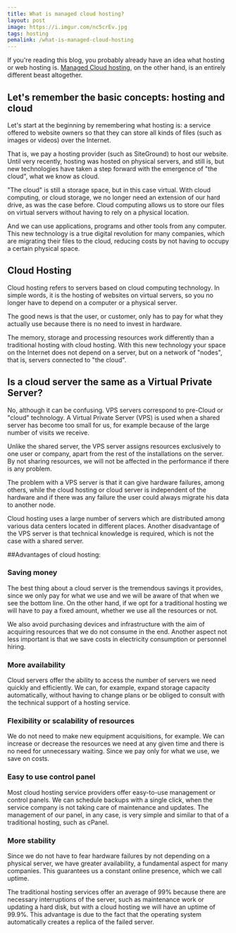 ```yaml
---
title: What is managed cloud hosting?
layout: post
image: https://i.imgur.com/nc5crEv.jpg
tags: hosting
pemalink: /what-is-managed-cloud-hosting
---
```


If you're reading this blog, you probably already have an idea what hosting or web hosting is. [Managed Cloud hosting](https://www.temok.com/managed-amazon-cloud-hosting), on the other hand, is an entirely different beast altogether.

## Let's remember the basic concepts: hosting and cloud

Let's start at the beginning by remembering what hosting is: a service offered to website owners so that they can store all kinds of files (such as images or videos) over the Internet.

That is, we pay a hosting provider (such as SiteGround) to host our website. Until very recently, hosting was hosted on physical servers, and still is, but new technologies have taken a step forward with the emergence of "the cloud", what we know as cloud.

"The cloud" is still a storage space, but in this case virtual. With cloud computing, or cloud storage, we no longer need an extension of our hard drive, as was the case before. Cloud computing allows us to store our files on virtual servers without having to rely on a physical location.

And we can use applications, programs and other tools from any computer. This new technology is a true digital revolution for many companies, which are migrating their files to the cloud, reducing costs by not having to occupy a certain physical space.

## Cloud Hosting

Cloud hosting refers to servers based on cloud computing technology. In simple words, it is the hosting of websites on virtual servers, so you no longer have to depend on a computer or a physical server. 

The good news is that the user, or customer, only has to pay for what they actually use because there is no need to invest in hardware.

The memory, storage and processing resources work differently than a traditional hosting with cloud hosting. With this new technology your space on the Internet does not depend on a server, but on a network of "nodes", that is, servers connected to "the cloud".

## Is a cloud server the same as a Virtual Private Server?

No, although it can be confusing. VPS servers correspond to pre-Cloud or "cloud" technology.  A Virtual Private Server (VPS) is used when a shared server has become too small for us, for example because of the large number of visits we receive.

Unlike the shared server, the VPS server assigns resources exclusively to one user or company, apart from the rest of the installations on the server. By not sharing resources, we will not be affected in the performance if there is any problem.

The problem with a VPS server is that it can give hardware failures, among others, while the cloud hosting or cloud server is independent of the hardware and if there was any failure the user could always migrate his data to another node.

Cloud hosting uses a large number of servers which are distributed among various data centers located in different places. Another disadvantage of the VPS server is that technical knowledge is required, which is not the case with a shared server.

##Advantages of cloud hosting:

### Saving money

The best thing about a cloud server is the tremendous savings it provides, since we only pay for what we use and we will be aware of that when we see the bottom line. On the other hand, if we opt for a traditional hosting we will have to pay a fixed amount, whether we use all the resources or not.

We also avoid purchasing devices and infrastructure with the aim of acquiring resources that we do not consume in the end. Another aspect not less important is that we save costs in electricity consumption or personnel hiring.

### More availability

Cloud servers offer the ability to access the number of servers we need quickly and efficiently.  We can, for example, expand storage capacity automatically, without having to change plans or be obliged to consult with the technical support of a hosting service.

### Flexibility or scalability of resources

We do not need to make new equipment acquisitions, for example. We can increase or decrease the resources we need at any given time and there is no need for unnecessary waiting. Since we pay only for what we use, we save on costs.

### Easy to use control panel

Most cloud hosting service providers offer easy-to-use management or control panels. We can schedule backups with a single click, when the service company is not taking care of maintenance and updates. The management of our panel, in any case, is very simple and similar to that of a traditional hosting, such as cPanel.

### More stability

Since we do not have to fear hardware failures by not depending on a physical server, we have greater availability, a fundamental aspect for many companies. This guarantees us a constant online presence, which we call uptime.

The traditional hosting services offer an average of 99% because there are necessary interruptions of the server, such as maintenance work or updating a hard disk, but with a cloud hosting we will have an uptime of 99.9%. This advantage is due to the fact that the operating system automatically creates a replica of the failed server.

